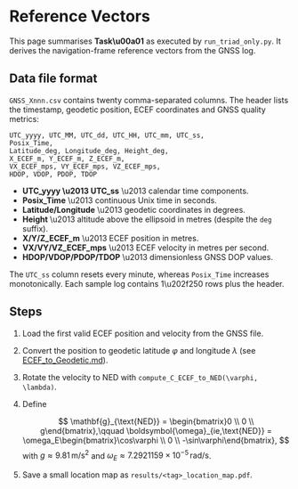 # Reference Vectors

This page summarises **Task\u00a01** as executed by `run_triad_only.py`. It derives the navigation-frame reference vectors from the GNSS log.

## Data file format

`GNSS_Xnnn.csv` contains twenty comma-separated columns. The header lists the timestamp, geodetic position, ECEF coordinates and GNSS quality metrics:

```text
UTC_yyyy, UTC_MM, UTC_dd, UTC_HH, UTC_mm, UTC_ss,
Posix_Time,
Latitude_deg, Longitude_deg, Height_deg,
X_ECEF_m, Y_ECEF_m, Z_ECEF_m,
VX_ECEF_mps, VY_ECEF_mps, VZ_ECEF_mps,
HDOP, VDOP, PDOP, TDOP
```

* **UTC_yyyy \u2013 UTC_ss** \u2013 calendar time components.
* **Posix_Time** \u2013 continuous Unix time in seconds.
* **Latitude/Longitude** \u2013 geodetic coordinates in degrees.
* **Height** \u2013 altitude above the ellipsoid in metres (despite the `deg` suffix).
* **X/Y/Z_ECEF_m** \u2013 ECEF position in metres.
* **VX/VY/VZ_ECEF_mps** \u2013 ECEF velocity in metres per second.
* **HDOP/VDOP/PDOP/TDOP** \u2013 dimensionless GNSS DOP values.

The `UTC_ss` column resets every minute, whereas `Posix_Time` increases monotonically. Each sample log contains 1\u202f250 rows plus the header.

## Steps

1. Load the first valid ECEF position and velocity from the GNSS file.
2. Convert the position to geodetic latitude $\varphi$ and longitude $\lambda$ (see [ECEF_to_Geodetic.md](../docs/ECEF_to_Geodetic.md)).
3. Rotate the velocity to NED with `compute_C_ECEF_to_NED(\varphi, \lambda)`.
4. Define

   $$
   \mathbf{g}_{\text{NED}} = \begin{bmatrix}0 \\ 0 \\ g\end{bmatrix},\qquad
   \boldsymbol{\omega}_{ie,\text{NED}} = \omega_E\begin{bmatrix}\cos\varphi \\ 0 \\ -\sin\varphi\end{bmatrix},
   $$
   with $g \approx 9.81\,\mathrm{m/s^2}$ and $\omega_E \approx 7.2921159\times10^{-5}\,\mathrm{rad/s}$.
5. Save a small location map as `results/<tag>_location_map.pdf`.
